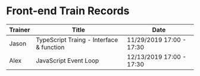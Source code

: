 # Front-end Train Records
|Trainer|Title|Date|
|-------|-----|-----|
| Jason | TypeScript Traing - Interface & function | 11/29/2019 17:00 - 17:30 |
| Alex | JavaScript Event Loop | 12/13/2019 17:00 - 17:30 |
